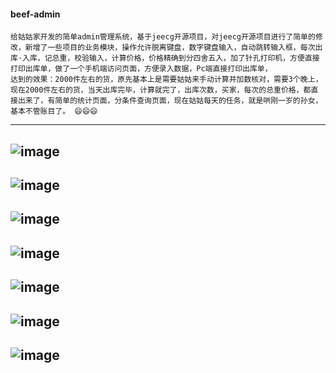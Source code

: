 #### beef-admin
>
    给姑姑家开发的简单admin管理系统，基于jeecg开源项目，对jeecg开源项目进行了简单的修改，新增了一些项目的业务模块，操作允许脱离键盘，数字键盘输入，自动跳转输入框，每次出库·入库，记总重，校验输入，计算价格，价格精确到分四舍五入，加了针孔打印机，方便直接打印出库单，做了一个手机端访问页面，方便录入数据，Pc端直接打印出库单，
    达到的效果：2000件左右的货，原先基本上是需要姑姑来手动计算并加数核对，需要3个晚上，现在2000件左右的货，当天出库完毕，计算就完了，出库次数，买家，每次的总重价格，都直接出来了，有简单的统计页面，分条件查询页面，现在姑姑每天的任务，就是哄刚一岁的孙女，基本不管账目了。 😄😄😄
---
![image](https://github.com/JunqiangYang/admin/blob/master/doc/1.png)
---
![image](https://github.com/JunqiangYang/admin/blob/master/doc/2.png)
---
![image](https://github.com/JunqiangYang/admin/blob/master/doc/3.png)
---
![image](https://github.com/JunqiangYang/admin/blob/master/doc/4.png)
---
![image](https://github.com/JunqiangYang/admin/blob/master/doc/5.png)
---
![image](https://github.com/JunqiangYang/admin/blob/master/doc/6.png)
---
![image](https://github.com/JunqiangYang/admin/blob/master/doc/7.png)
---

